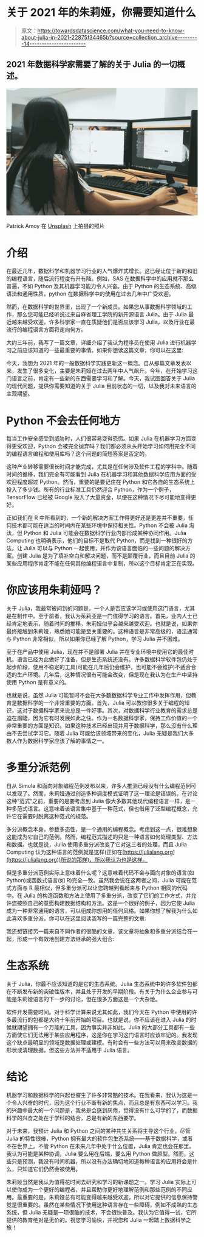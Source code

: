 # 关于 2021 年的朱莉娅，你需要知道什么

> 原文：<https://towardsdatascience.com/what-you-need-to-know-about-julia-in-2021-22875f34465b?source=collection_archive---------14----------------------->

## 2021 年数据科学家需要了解的关于 Julia 的一切概述。

![](img/30951957621fa4e272752b7b883039da.png)

Patrick Amoy 在 [Unsplash](https://unsplash.com?utm_source=medium&utm_medium=referral) 上拍摄的照片

# 介绍

在最近几年，数据科学和机器学习行业的人气爆炸式增长。这已经让位于新的和旧的编程语言，随后流行程度有升有降。例如，SAS 在数据科学中的应用就不那么普遍，不如 Python 及其机器学习能力令人兴奋。由于 Python 的生态系统、高级语法和通用性质，python 在数据科学中的使用在过去几年中广受欢迎。

然而，在数据科学的世界里，出现了一个新成员。如果您从事数据科学领域的工作，那么您可能已经听说过来自麻省理工学院的新开源语言 Julia。由于 Julia 最近越来越受欢迎，许多科学家一直在质疑他们是否应该学习 Julia，以及行业在最流行的编程语言方面将走向何方。

大约三年前，我写了一篇文章，详细介绍了我认为程序员在使用 Julia 进行机器学习之前应该知道的一些最重要的事情。如果你想读这篇文章，你可以在这里:

</things-to-know-before-using-julia-for-machine-learning-487744c0b9b2>  

今天，我想为 2021 年的一般数据科学实践更新这一概念。自从那篇文章发表以来，发生了很多变化，主要是朱莉娅在过去两年中人气飙升。今年，在开始学习这门语言之前，肯定有一些新的东西需要学习和了解。今天，我试图回答关于 Julia 的现代问题，提供你需要知道的关于 Julia 目前状态的一切，以及我对未来语言的主观期望。

# Python 不会去任何地方

每当工作安全感受到威胁时，人们很容易变得恐慌。如果 Julia 在机器学习方面变得更受欢迎，Python 会被完全抛弃吗？我们都必须从头开始学习如何用完全不同的编程语言编程和使用库吗？这个问题的简短答案是否定的。

这种产业转移需要很长时间才能完成，尤其是在任何涉及软件工程的学科中。随着时间的推移，我们完全有可能看到 Julia 在机器学习和其他数据科学应用方面的受欢迎程度超过 Python。然而，重要的是要记住在 Python 和它各自的生态系统上投入了多少钱。所有的行业标准工具仍然迎合 Python，作为一个例子，TensorFlow 已经被 Google 投入了大量资金，以便在这种情况下尽可能地变得更好。

正如我们在 R 中所看到的，一个新的解决方案工作得更好还是更差并不重要，任何技术都可能在适当的时间内在某些环境中保持相关性。Python 不会被 Julia 淘汰，但 Python 和 Julia 可能会在数据科学行业内部形成某种协同作用。Julia Computing 也明确表示，他们的目标不是取代 Python，而是找到一种很好的方法，让 Julia 可以与 Python 一起使用，并作为该语言面临的一些问题的解决方案。创建 Julia 是为了填补空白和解决问题，而不是颠覆行业，而且目前 Julia 的某些应用程序肯定不能在任何其他编程语言中复制，所以这个目标肯定正在实现。

# 你应该用朱莉娅吗？

关于 Julia，我最常被问到的问题是，一个人是否应该学习或使用这门语言，尤其是在制作中。至于前者，我认为茱莉亚是一门值得学习的语言。首先，业内人士已经肯定地表示，随着时间的推移，朱莉娅似乎会越来越受欢迎。也就是说，如果你最终接触到朱莉娅，熟悉她可能是至关重要的。这种语言是非常高级的，语法通常与 Python 非常相似，所以如果你已经了解 Python，学习 Julia 并不困难。

至于在产品中使用 Julia，现在并不是部署 Julia 并在专业环境中使用它的最佳时机。语言已经为此做好了准备，但是生态系统还没有。许多数据科学软件包仍处于起步阶段，使用不稳定的工具(可能在几年后仍会维护，也可能不会维护)不适合合适的生产环境。几年后，这种情况很有可能会改变，但是现在我认为在生产中坚持使用 Python 是有意义的。

也就是说，虽然 Julia 可能暂时不会在大多数数据科学专业工作中发挥作用，但教育是数据科学的一个非常重要的方面。首先，Julia 可以教你很多关于编程的知识，这对于数据科学家来说总是一件好事。其次，对数据科学行业教育的需求总是迫在眉睫，因为它有时发展如此之快。作为一名数据科学家，保持工作价值的一个非常重要的方面是知识。如果这种技术已经出现并用于数据科学，那么没有什么理由不去尝试学习它。随着 Julia 可能给该领域带来的变化，Julia 无疑是我们大多数人作为数据科学家应该了解的事情之一。

# 多重分派范例

自从 Simula 和面向对象编程范例发布以来，许多人推测已经没有什么编程范例可以发现了。然而，朱莉娅通过创造多种调度模式证明了这一理论是错误的。在讨论这种“范式”之前，重要的是要考虑到 Julia 像大多数其他现代编程语言一样，是一种多范式语言。这意味着该语言集中基于一种范式，但也借用了泛型编程概念，允许它在需要时脱离这种范式的规范。

多分派概念本身，参数多态性，是一个通用的编程概念。考虑到这一点，很难想象这能成为它自己的范例。然而，编程范式描述的只是一种语言如何处理类型、方法和数据。也就是说，Julia 使用多重分派改变了它对这三者的处理，而且 Julia Computing 认为这种语言的范例就是这样(正如在[https://julialang.org](https://julialang.org))所说的那样)，所以我认为也是这样。

但是多重分派范例实际上意味着什么呢？这意味着代码不会与面向对象的语言(如 Python)或函数式语言(如 R)完全一致。虽然我会说在这两者之间，Julia 可能在范式方面与 R 最相似，但多重分派可以让您跨越到看起来与 Python 相同的代码中。在 Julia 的构造函数和方法上使用了多重分派，改变了它们的工作方式，并允许您按照自己的意愿构建数据结构和方法。这是一个很好的例子，因为它使 Julia 成为一种非常通用的语言，可以组成你想用的任何风格。如果你想了解我为什么如此喜欢多重分派，你可以在这里阅读我写的一篇完整的文章:

</why-multiple-dispatch-is-my-favorite-way-to-program-786bf78f4878>  

我还想链接另一篇来自不同作者的很酷的文章，该文章将抽象和多重分派结合在一起，形成一个有效地创建方法继承的强大组合:

</multiple-dispatch-a-powerful-programming-paradigm-8bc8fcd2c73a>  

# 生态系统

关于 Julia，你最不应该知道的是它的生态系统。Julia 生态系统中的许多软件包都在不断发布新的突破性版本，并且处于开发的早期阶段。有关于为什么企业参与可能是朱莉娅语言的下一步的讨论，但在很多方面这是一个大杂烩。

软件开发需要时间。对于科学计算来说尤其如此，我们今天在 Python 中使用的许多最流行的包都是大约十年前开始的项目。也就是说，你不应该在进入 Julia 的时候就期望拥有一个万能的工具，因为事实并非如此。Julia 的大部分工具都有一些方面使它们无法用于某些应用程序，这是你在学习这门语言时应该牢记的。我发现这个缺点最明显的领域是数据处理或建模。有时会有一些方法可以用来改变数据的形状或清理数据，但这些方法并不适用于 Julia 语言。

# 结论

机器学习和数据科学的兴起也催生了许多非常酷的技术。在我看来，我认为这是一个令人兴奋的时代，因为这个行业不断有新的焦点，而且总是有东西可以学习。我的兴趣中最大的一个问题是，我总是会感到厌倦，觉得没有什么可学的了，而数据科学的兴奋之处在于学科的结合，总是有新的东西要学。

对于未来，我预计 Julia 和 Python 之间的某种共生关系将主导这个行业。尽管 Julia 的特性很棒，Python 拥有最大的软件包生态系统——基于数据科学，或者不在世界上。不管 Python 在未来几年中处于什么位置，Julia 肯定也会在那里。我认为可能是某种协调，Julia 要么用在后端，要么用 Python 做原型。然而，这些只是预测，我没有时间机器，所以没有办法确切地知道每种语言的应用将会是什么，只知道它们仍然会被使用。

朱莉娅当然是我认为值得花时间去研究和学习的新课题之一。学习 Julia 实际上可以使你成为一个更好的编程者，并且帮助你更好地理解范例和那些范例的不同应用。最重要的是，朱莉娅总有可能变得越来越受欢迎，所以对它提供的信息保持警觉是很重要的。虽然在某些情况下使用这种语言存在一些障碍，例如不成熟的生态系统，但 Julia 无疑是一项很酷的技术，不会很快普及。我认为它值得一试，它所提供的教育绝对是无价的。祝您学习愉快，并祝您和 Julia 一起踏上数据科学之旅！